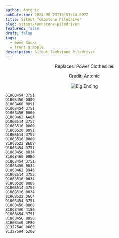 ```yaml
---
author: Antonic
pubDatetime: 2024-08-23T15:51:14.697Z
title: Sitout Tombstone Piledriver
slug: sitout-tombstone-piledriver
featured: false
draft: false
tags:
  - move hacks
  - front grapple
description: Sitout Tombstone Piledriver
---
```

<center>
Replaces: Power Clothesline <p>
Credit: Antonic

![Big Ending](../assets/sitout-tombstone-piledriver.gif)
</center>

```text
D106B454 3751
D106B456 0000
8106B460 0091
D106B454 3751
D106B456 0000
8106B462 AA8A
D106B514 3752
D106B516 0000
8106B520 0091
D106B514 3752
D106B516 0000
8106B522 BED8
D106B454 3751
D106B456 0034
8106B460 00B6
D106B454 3751
D106B456 0034
8106B462 B946
D106B514 3752
D106B516 0034
8106B520 00B6
D106B514 3752
D106B516 0034
8106B522 D6C4
D106B454 3751
D106B456 0000
8106B4A0 4180
D106B454 3751
D106B456 0050
8106B4A0 3F80
813275A0 0800
813275A4 5200
```
